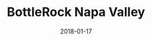 ---
layout: site
title: "BottleRock Napa Valley"
date: 2018-01-17
categories: [community]
version: 1.4.4
major: 1
minor: 4
patch: 4
slug: bottlerock-napa-valley
link: http://www.bottlerocknapavalley.com/
permalink: /sites/:slug
---